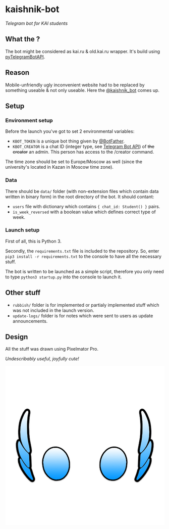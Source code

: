 # kaishnik-bot
_Telegram bot for KAI students_

## What the ?
The bot might be considered as kai.ru & old.kai.ru wrapper. It's build using [pyTelegramBotAPI][1].

## Reason
Mobile-unfriendly ugly inconvenient website had to be replaced by something useable & not only useable. Here the [@kaishnik_bot][2] comes up.

## Setup

### Environment setup
Before the launch you've got to set 2 environmental variables:
* `KBOT_TOKEN` is a unique bot thing given by [@BotFather][3].
* `KBOT_CREATOR` is a chat ID (integer type, see [Telegram Bot API][4]) of ~~the creator~~ an admin. This person has access to the /creator command.

The time zone should be set to Europe/Moscow as well (since the university's located in Kazan in Moscow time zone).

### Data
There should be `data/` folder (with non-extension files which contain data written in binary form) in the root directory of the bot. It should contant:
* `users` file with dictionary which contains `{ chat_id: Student() }` pairs.
* `is_week_reversed` with a boolean value which defines correct type of week. 

### Launch setup
First of all, this is Python 3.

Secondly, the `requirements.txt` file is included to the repository. So, enter `pip3 install -r requirements.txt` to the console to have all the necessary stuff.

The bot is written to be launched as a simple script, therefore you only need to type `python3 startup.py` into the console to launch it.

## Other stuff
* `rubbish/` folder is for implemented or partialy implemented stuff which was not included in the launch version.
* `update-logs/` folder is for notes which were sent to users as update announcements.

## Design
All the stuff was drawn using Pixelmator Pro. 

_Undescribably useful, joyfully cute!_

![logo][5]

[1]: https://github.com/eternnoir/pyTelegramBotAPI "Repository of pyTelegramBotAPI"
[2]: https://telegram.me/kaishnik_bot "Open the bot in Telegram"
[3]: https://telegram.me/BotFather "Open BotFather in Telegram"
[4]: https://core.telegram.org/bots/api "Telegram Bot API official reference"
[5]: https://github.com/AiratK/kaishnik-bot/blob/master/design/logo.png "kaishnik-bot logo"
